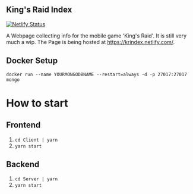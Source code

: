 ## King's Raid Index

[![Netlify Status](https://api.netlify.com/api/v1/badges/e43fa059-54e1-45ba-b0f8-def2bab99950/deploy-status)](https://app.netlify.com/sites/krindex/deploys)

A Webpage collecting info for the mobile game 'King's Raid'. It is still very much a wip. The Page is being hosted at https://krindex.netlify.com/.

## Docker Setup

`docker run --name YOURMONGODBNAME --restart=always -d -p 27017:27017 mongo`

# How to start

## Frontend

1. `cd Client | yarn`
2. `yarn start`

## Backend

1. `cd Server | yarn`
2. `yarn start`
